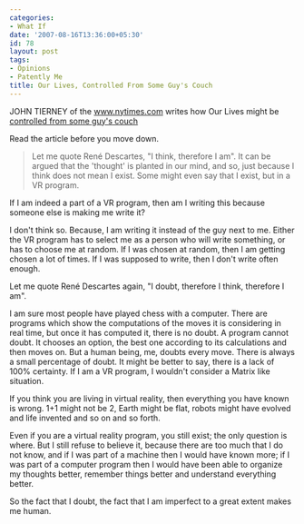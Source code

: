 ```yaml
---
categories:
- What If
date: '2007-08-16T13:36:00+05:30'
id: 78
layout: post
tags:
- Opinions
- Patently Me
title: Our Lives, Controlled From Some Guy's Couch
---
```


JOHN TIERNEY of the www.nytimes.com writes how Our Lives might be [controlled from some guy's couch](http://www.nytimes.com/2007/08/14/science/14tier.html)

Read the article before you move down.


>Let me quote René Descartes, "I think, therefore I am". It can be argued that the 'thought' is planted in our mind, and so, just because I think does not mean I exist. Some might even say that I exist, but in a VR program.

If I am indeed a part of a VR program, then am I writing this because someone else is making me write it?

I don't think so. Because, I am writing it instead of the guy next to me. Either the VR program has to select me as a person who will write something, or has to choose me at random. If I was chosen at random, then I am getting chosen a lot of times. If I was supposed to write, then I don't write often enough.

Let me quote René Descartes again, "I doubt, therefore I think, therefore I am".

I am sure most people have played chess with a computer. There are programs which show the computations of the moves it is considering in real time, but once it has computed it, there is no doubt. A program cannot doubt. It chooses an option, the best one according to its calculations and then moves on. But a human being, me, doubts every move. There is always a small percentage of doubt. It might be better to say, there is a lack of 100% certainty. If I am a VR program, I wouldn't consider a Matrix like situation.

If you think you are living in virtual reality, then everything you have known is wrong. 1+1 might not be 2, Earth might be flat, robots might have evolved and life invented and so on and so forth.

Even if you are a virtual reality program, you still exist; the only question is where. But I still refuse to believe it, because there are too much that I do not know, and if I was part of a machine then I would have known more; if I was part of a computer program then I would have been able to organize my thoughts better, remember things better and understand everything better.

So the fact that I doubt, the fact that I am imperfect to a great extent makes me human.
